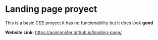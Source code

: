 # Landing page proyect

This is a basic CSS proyect it has no funcionability but it does look **good**

**Website Link:** https://aoimonster.github.io/landing-page/